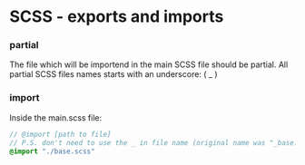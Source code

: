# SCSS - exports and imports

### partial

The file which will be importend in the main SCSS file should be partial.
All partial SCSS files names starts with an underscore: ( \_ )

### import

Inside the main.scss file:

```SCSS
// @import [path to file]
// P.S. don't need to use the _ in file name (original name was "_base.scss")
@import "./base.scss"
```
